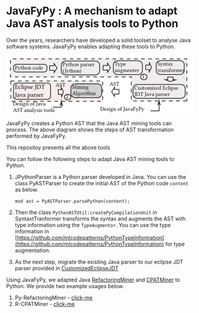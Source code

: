 # JavaFyPy : A mechanism to adapt Java AST analysis tools to Python

Over the years, researchers have developed a solid toolset to analyse Java software systems. JavaFyPy enables adapting these tools to Python.

![](https://github.com/maldil/JavaFyPy/blob/master/ICSE2022.png)

JavaFyPy creates a Python AST that the Java AST mining tools can process. The above diagram shows the steps of AST transformation performed by JavaFyPy.

This repositoy presents all the above tools

You can follow the following steps to adapt Java AST mining tools to Python.


1. JPythonParser is a Python parser developed in Java. You can use the class PyASTParser to create the initial AST of the Python code `content` as below.
    ```
    mod ast = PyASTParser.parsePython(content);
    ```
2. Then the class `PythonASTUtil:createPyCompilationUnit` in SyntaxtTranformer transforms the syntax and augments the AST with type information using the `TypeAugmentor`. You can use the type information in [https://github.com/mlcodepatterns/PythonTypeInformation](https://github.com/mlcodepatterns/PythonTypeInformation) for type augmentation. 

3. As the next step, migrate the existing Java parser to our eclipse JDT parser provided in [CustomizedEclipseJDT](https://github.com/maldil/JavaFyPy/tree/master/CustomizedEclipseJDT)




Using JavaFyPy, we adapted Java [RefactoringMiner](https://github.com/tsantalis/RefactoringMiner) and [CPATMiner](https://github.com/nguyenhoan/CPatMiner) to Python. We provide two example usages below.

1. Py-RefactoringMiner - [click-me](https://github.com/maldil/RefactoringMiner/blob/master/src/main/java/refactoringminer/python/PythonASTUtil.java#L46)
2. R-CPATMiner - [click-me](https://github.com/maldil/R-CPATMiner/blob/210b09186b67b698132e7beb3c10ad22e15dceeb/AtomicASTChangeMining/src/main/java/change/CFile.java#L39)
